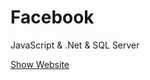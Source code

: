 # Facebook

JavaScript &amp; .Net &amp; SQL Server

 [Show Website ](https://TTSE17.github.io/Facebook/Login_Signup/login_signup.html) 
